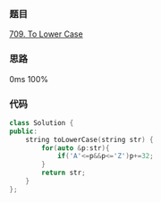 ### 题目
[709. To Lower Case](https://leetcode-cn.com/problems/to-lower-case/submissions/)
### 思路
0ms 100%

### 代码
```c++
class Solution {
public:
    string toLowerCase(string str) {
        for(auto &p:str){
            if('A'<=p&&p<='Z')p+=32;
        }
        return str;
    }
};
```
